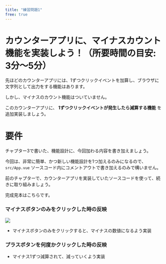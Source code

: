 ```yaml
---
title: "練習問題1"
free: true
---
```


# カウンターアプリに、マイナスカウント機能を実装しよう！（所要時間の目安: 3分〜5分）

先ほどのカウンターアプリには、1ずつクリックイベントを加算し、ブラウザに文字列として出力をする機能はあります。

しかし、マイナスのカウント機能はついていません。

このカウンターアプリに、 **1ずつクリックイベントが発生したら減算する機能** を追加実装しましょう。

# 要件

チャプター3で書いた、機能設計に、今回加わる内容を書き加えましょう。

今回は、非常に簡単、かつ新しい機能設計を1つ加えるのみになるので、 `src/App.vue` ソースコード内にコメントアウトで書き加えるのみで構いません。

前のチャプターで、カウンターアプリを実装していたソースコードを使って、続きに取り組みましょう。

完成見本はこちらです。

### マイナスボタンのみをクリックした時の反映

![](https://storage.googleapis.com/zenn-user-upload/erxr7cqqzmws9xwvieoe9tbg29pz)

- マイナスボタンのみをクリックすると、マイナスの数値になるよう実装

### プラスボタンを何度かクリックした時の反映

- マイナス1ずつ減算されて、減っていくよう実装